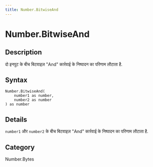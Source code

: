 ```yaml
---
title: Number.BitwiseAnd
---
```


# Number.BitwiseAnd


## Description

दो इनपुट के बीच बिटवाइज़ &#34;And&#34; कार्रवाई के निष्पादन का परिणाम लौटाता है.


## Syntax

```powerquery
Number.BitwiseAnd(
    number1 as number,
    number2 as number
) as number
```


## Details

<code>number1</code> और <code>number2</code> के बीच बिटवाइज़ "And" कार्रवाई के निष्पादन का परिणाम लौटाता है.



## Category
Number.Bytes
